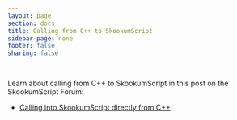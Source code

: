 ```yaml
---
layout: page
section: docs
title: Calling from C++ to SkookumScript
sidebar-page: none
footer: false
sharing: false

---
```


Learn about calling from C++ to SkookumScript in this post on the SkookumScript Forum:

- [Calling into SkookumScript directly from C++](https://skookum.chat/t/calling-into-skookumscript-directly-from-c/655/2)
